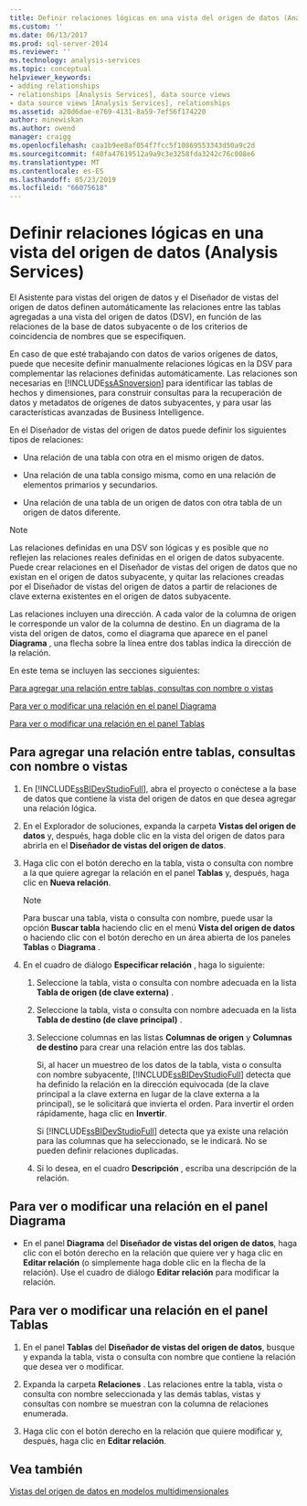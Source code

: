 ```yaml
---
title: Definir relaciones lógicas en una vista del origen de datos (Analysis Services) | Microsoft Docs
ms.custom: ''
ms.date: 06/13/2017
ms.prod: sql-server-2014
ms.reviewer: ''
ms.technology: analysis-services
ms.topic: conceptual
helpviewer_keywords:
- adding relationships
- relationships [Analysis Services], data source views
- data source views [Analysis Services], relationships
ms.assetid: a20d6dae-e769-4131-8a59-7ef56f174220
author: minewiskan
ms.author: owend
manager: craigg
ms.openlocfilehash: caa1b9ee8af054f7fcc5f10869553343d50a9c2d
ms.sourcegitcommit: f40fa47619512a9a9c3e3258fda3242c76c008e6
ms.translationtype: MT
ms.contentlocale: es-ES
ms.lasthandoff: 05/23/2019
ms.locfileid: "66075618"
---
```

# <a name="define-logical-relationships-in-a-data-source-view-analysis-services"></a>Definir relaciones lógicas en una vista del origen de datos (Analysis Services)
  El Asistente para vistas del origen de datos y el Diseñador de vistas del origen de datos definen automáticamente las relaciones entre las tablas agregadas a una vista del origen de datos (DSV), en función de las relaciones de la base de datos subyacente o de los criterios de coincidencia de nombres que se especifiquen.  
  
 En caso de que esté trabajando con datos de varios orígenes de datos, puede que necesite definir manualmente relaciones lógicas en la DSV para complementar las relaciones definidas automáticamente. Las relaciones son necesarias en [!INCLUDE[ssASnoversion](../../includes/ssasnoversion-md.md)] para identificar las tablas de hechos y dimensiones, para construir consultas para la recuperación de datos y metadatos de orígenes de datos subyacentes, y para usar las características avanzadas de Business Intelligence.  
  
 En el Diseñador de vistas del origen de datos puede definir los siguientes tipos de relaciones:  
  
-   Una relación de una tabla con otra en el mismo origen de datos.  
  
-   Una relación de una tabla consigo misma, como en una relación de elementos primarios y secundarios.  
  
-   Una relación de una tabla de un origen de datos con otra tabla de un origen de datos diferente.  
  
> [!NOTE]  
>  Las relaciones definidas en una DSV son lógicas y es posible que no reflejen las relaciones reales definidas en el origen de datos subyacente. Puede crear relaciones en el Diseñador de vistas del origen de datos que no existan en el origen de datos subyacente, y quitar las relaciones creadas por el Diseñador de vistas del origen de datos a partir de relaciones de clave externa existentes en el origen de datos subyacente.  
  
 Las relaciones incluyen una dirección. A cada valor de la columna de origen le corresponde un valor de la columna de destino. En un diagrama de la vista del origen de datos, como el diagrama que aparece en el panel **Diagrama** , una flecha sobre la línea entre dos tablas indica la dirección de la relación.  
  
 En este tema se incluyen las secciones siguientes:  
  
 [Para agregar una relación entre tablas, consultas con nombre o vistas](#bkmk_addRel)  
  
 [Para ver o modificar una relación en el panel Diagrama](#bkmk_diagrampane)  
  
 [Para ver o modificar una relación en el panel Tablas](#bkmk_tablespane)  
  
##  <a name="bkmk_addRel"></a> Para agregar una relación entre tablas, consultas con nombre o vistas  
  
1.  En [!INCLUDE[ssBIDevStudioFull](../../includes/ssbidevstudiofull-md.md)], abra el proyecto o conéctese a la base de datos que contiene la vista del origen de datos en que desea agregar una relación lógica.  
  
2.  En el Explorador de soluciones, expanda la carpeta **Vistas del origen de datos** y, después, haga doble clic en la vista del origen de datos para abrirla en el **Diseñador de vistas del origen de datos**.  
  
3.  Haga clic con el botón derecho en la tabla, vista o consulta con nombre a la que quiere agregar la relación en el panel **Tablas** y, después, haga clic en **Nueva relación**.  
  
    > [!NOTE]  
    >  Para buscar una tabla, vista o consulta con nombre, puede usar la opción **Buscar tabla** haciendo clic en el menú **Vista del origen de datos** o haciendo clic con el botón derecho en un área abierta de los paneles **Tablas** o **Diagrama** .  
  
4.  En el cuadro de diálogo **Especificar relación** , haga lo siguiente:  
  
    1.  Seleccione la tabla, vista o consulta con nombre adecuada en la lista **Tabla de origen (de clave externa)** .  
  
    2.  Seleccione la tabla, vista o consulta con nombre adecuada en la lista **Tabla de destino (de clave principal)** .  
  
    3.  Seleccione columnas en las listas **Columnas de origen** y **Columnas de destino** para crear una relación entre las dos tablas.  
  
         Si, al hacer un muestreo de los datos de la tabla, vista o consulta con nombre subyacente, [!INCLUDE[ssBIDevStudioFull](../../includes/ssbidevstudiofull-md.md)] detecta que ha definido la relación en la dirección equivocada (de la clave principal a la clave externa en lugar de la clave externa a la principal), se le solicitará que invierta el orden. Para invertir el orden rápidamente, haga clic en **Invertir**.  
  
         Si [!INCLUDE[ssBIDevStudioFull](../../includes/ssbidevstudiofull-md.md)] detecta que ya existe una relación para las columnas que ha seleccionado, se le indicará. No se pueden definir relaciones duplicadas.  
  
    4.  Si lo desea, en el cuadro **Descripción** , escriba una descripción de la relación.  
  
##  <a name="bkmk_diagrampane"></a> Para ver o modificar una relación en el panel Diagrama  
  
-   En el panel **Diagrama** del **Diseñador de vistas del origen de datos**, haga clic con el botón derecho en la relación que quiere ver y haga clic en **Editar relación** (o simplemente haga doble clic en la flecha de la relación).  Use el cuadro de diálogo **Editar relación** para modificar la relación.  
  
##  <a name="bkmk_tablespane"></a> Para ver o modificar una relación en el panel Tablas  
  
1.  En el panel **Tablas** del **Diseñador de vistas del origen de datos**, busque y expanda la tabla, vista o consulta con nombre que contiene la relación que desea ver o modificar.  
  
2.  Expanda la carpeta **Relaciones** .  Las relaciones entre la tabla, vista o consulta con nombre seleccionada y las demás tablas, vistas y consultas con nombre se muestran con la columna de relaciones enumerada.  
  
3.  Haga clic con el botón derecho en la relación que quiere modificar y, después, haga clic en **Editar relación**.  
  
## <a name="see-also"></a>Vea también  
 [Vistas del origen de datos en modelos multidimensionales](data-source-views-in-multidimensional-models.md)  
  
  
